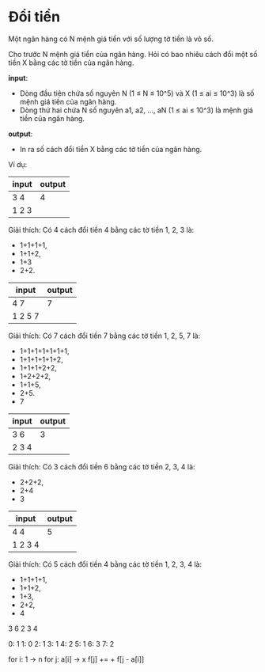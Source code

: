 # Đổi tiền

Một ngân hàng có N mệnh giá tiền với số lượng tờ tiền là vô số.

Cho trước N mệnh giá tiền của ngân hàng. Hỏi có bao nhiêu cách đổi một số tiền X bằng các tờ tiền của ngân hàng.

**input**:
- Dòng đầu tiên chứa số nguyên N (1 ≤ N ≤ 10^5) và X (1 ≤ ai ≤ 10^3) là số mệnh giá tiền của ngân hàng.
- Dòng thứ hai chứa N số nguyên a1, a2, ..., aN (1 ≤ ai ≤ 10^3) là mệnh giá tiền của ngân hàng.

**output**:
- In ra số cách đổi tiền X bằng các tờ tiền của ngân hàng.

Ví dụ:

| input | output |
|-------|--------|
| 3 4   | 4      |
| 1 2 3 |        |

Giải thích: Có 4 cách đổi tiền 4 bằng các tờ tiền 1, 2, 3 là: 
- 1+1+1+1,
- 1+1+2,
- 1+3 
- 2+2.



| input | output |
|-------|--------|
| 4 7  | 7       |
| 1 2 5 7    |        |

Giải thích: Có 7 cách đổi tiền 7 bằng các tờ tiền 1, 2, 5, 7 là:
- 1+1+1+1+1+1+1,
- 1+1+1+1+1+2,
- 1+1+1+2+2,
- 1+2+2+2,
- 1+1+5,
- 2+5.
- 7


| input | output |
|-------|--------|
| 3 6 | 3     |
|  2 3 4 |        |

Giải thích: Có 3 cách đổi tiền 6 bằng các tờ tiền 2, 3, 4 là:

- 2+2+2,
- 2+4
- 3


| input | output |
|-------|--------|
| 4 4 | 5     |
|  1 2 3 4 |        |

Giải thích: Có 5 cách đổi tiền 4 bằng các tờ tiền 1, 2, 3, 4 là:

- 1+1+1+1,
- 1+1+2,
- 1+3,
- 2+2,
- 4


3 6
2 3 4

0: 1
1: 0
2: 1
3: 1
4: 2
5: 1
6: 3
7: 2

for i: 1 -> n
    for j: a[i] -> x
        f[j] += + f[j - a[i]]
